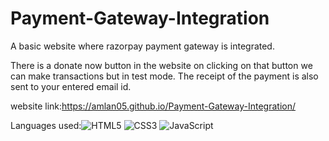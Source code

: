 # Payment-Gateway-Integration
A basic website where razorpay payment gateway is integrated.

 There is a donate now button in the website on clicking on that button we can make transactions but in test mode. The receipt of the payment is also sent to your     entered email id.

website link:https://amlan05.github.io/Payment-Gateway-Integration/

Languages used:![HTML5](https://img.shields.io/badge/html%205-grey?style=for-the-badge&logo=html5&logoColor=white&labelColor=8E2DE2)
![CSS3](https://img.shields.io/badge/css%203-grey?style=for-the-badge&logo=css3&logoColor=white&labelColor=8E2DE2)
![JavaScript](https://img.shields.io/badge/-JavaScript-grey?style=for-the-badge&logo=javascript&logoColor=white&labelColor=8E2DE2)
